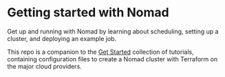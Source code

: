 # Getting started with Nomad

Get up and running with Nomad by learning about scheduling, setting up a cluster, and deploying an example job.

This repo is a companion to the [Get Started](https://developer.hashicorp.com/nomad/tutorials/get-started-revamp) collection of tutorials, containing configuration files to create a Nomad cluster with Terraform on the major cloud providers.